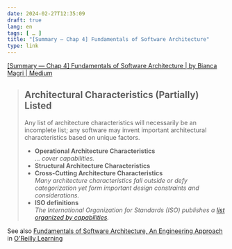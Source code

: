 ```yaml
---
date: 2024-02-27T12:35:09
draft: true
lang: en
tags: [ … ]
title: "[Summary — Chap 4] Fundamentals of Software Architecture"
type: link
---
```


[[Summary — Chap 4] Fundamentals of Software Architecture | by Bianca Magri | Medium](https://medium.com/@biancamagri/summary-chap-4-fundamentals-of-software-architecture-9c5f03063705)

> ## Architectural Characteristics (Partially) Listed
>
> Any list of architecture characteristics will necessarily be an incomplete list; any software may invent important architectural characteristics based on unique factors.
>
> * **Operational Architecture Characteristics**  
>     *… cover capabilities.*
> * **Structural Architecture Characteristics**  
> *  **Cross-Cutting Architecture Characteristics**  
>    *Many architecture characteristics fall outside or defy categorization yet form important design constraints and considerations.*
> *  **ISO definitions**  
>    *The International Organization for Standards (ISO) publishes a [list organized by capabilities](https://iso25000.com/index.php/en/iso-25000-standards/iso-25010).*

See also [Fundamentals of Software Architecture, An Engineering Approach](https://learning.oreilly.com/library/view/fundamentals-of-software/9781492043447/ch04.html) in [O'Reilly Learning](https://learning.oreilly.com/)
